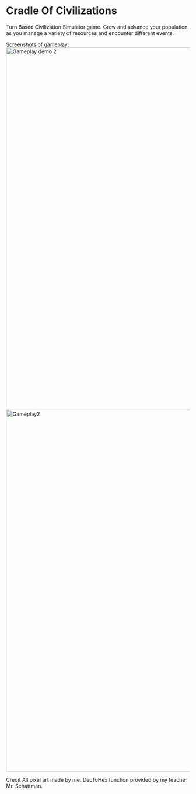 # Cradle Of Civilizations

Turn Based Civilization Simulator game.
Grow and advance your population as you manage a variety of resources and encounter different events.

Screenshots of gameplay:
<img width="992" alt="Gameplay demo 2" src="https://user-images.githubusercontent.com/39806680/142278164-9c6b5244-66ca-4ba6-ad2e-05b9d818d8e1.png">
<img width="989" alt="Gameplay2" src="https://user-images.githubusercontent.com/39806680/142278227-947acbc1-157e-45c7-b576-0fc51a2ba97f.png">

Credit
All pixel art made by me.
DecToHex function provided by my teacher Mr. Schattman.

